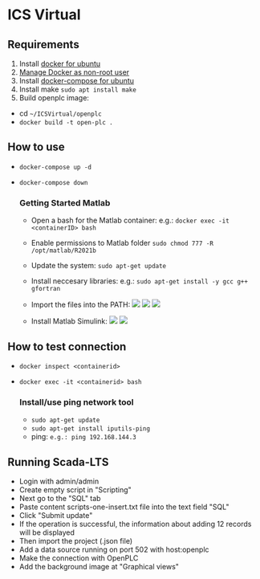 # ICS Virtual

## Requirements
1. Install [docker for ubuntu](https://docs.docker.com/engine/install/ubuntu/)
2. [Manage Docker as non-root user](https://docs.docker.com/engine/install/linux-postinstall/)
3. Install [docker-compose for ubuntu](https://docs.docker.com/compose/install/)
4. Install make `sudo apt install make`
5. Build openplc image: 
  * cd `~/ICSVirtual/openplc`
  * `docker build -t open-plc .`

## How to use
- `docker-compose up -d`
- `docker-compose down`
  
  ### Getting Started Matlab
    - Open a bash for the Matlab container: e.g.: `docker exec -it <containerID> bash`
  
    - Enable permissions to Matlab folder `sudo chmod 777 -R /opt/matlab/R2021b`
  
    - Update the system: `sudo apt-get update`
  
    - Install neccesary libraries: e.g.: `sudo apt-get install -y gcc g++ gfortran`
  
    - Import the files into the PATH:
      <img src="https://github.com/sfl0r3nz05/ICSVirtual/blob/main/images/simulink3.png">
      <img src="https://github.com/sfl0r3nz05/ICSVirtual/blob/main/images/simulink4.png">
      <img src="https://github.com/sfl0r3nz05/ICSVirtual/blob/main/images/simulink5.png">

    - Install Matlab Simulink:
      <img src="https://github.com/sfl0r3nz05/ICSVirtual/blob/main/images/simulink1.png">
      <img src="https://github.com/sfl0r3nz05/ICSVirtual/blob/main/images/simulink2.png">
  
## How to test connection
- `docker inspect <containerid>`
- `docker exec -it <containerid> bash`
  
  ### Install/use ping network tool
    - `sudo apt-get update`
    - `sudo apt-get install iputils-ping`
    - ping: `e.g.: ping 192.168.144.3`

## Running Scada-LTS
- Login with admin/admin
- Create empty script in "Scripting"
- Next go to the "SQL" tab
- Paste content scripts-one-insert.txt file into the text field "SQL"
- Click "Submit update"
- If the operation is successful, the information about adding 12 records will be displayed
- Then import the project (.json file) 
- Add a data source running on port 502 with host:openplc
- Make the connection with OpenPLC
- Add the background image at "Graphical views"